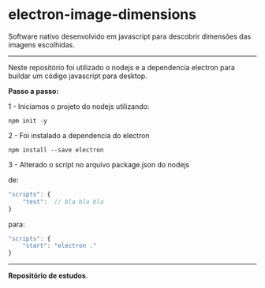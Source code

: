 # electron-image-dimensions
Software nativo desenvolvido em javascript para descobrir dimensões das imagens escolhidas.

-----

Neste repositório foi utilizado o nodejs e a dependencia electron para buildar um código javascript para desktop.

**Passo a passo:**

1 - Iniciamos o projeto do nodejs utilizando:

`npm init -y`

2 - Foi instalado a dependencia do electron

`npm install --save electron`

3 - Alterado o script no arquivo package.json do nodejs 

de: 
```javascript
"scripts": {
    "test":  // bla bla bla
}
```

para:

```javascript
"scripts": { 
    "start": "electron ."
}
```
  
---
**Repositório de estudos**.
